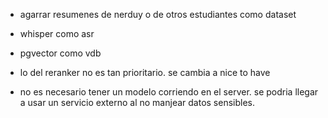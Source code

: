 

- agarrar resumenes de nerduy o de otros estudiantes como dataset


- whisper como asr
- pgvector como vdb
- lo del reranker no es tan prioritario. se cambia a nice to have
- no es necesario tener un modelo corriendo en el server. se podria llegar a usar un servicio externo al no manjear datos sensibles.

